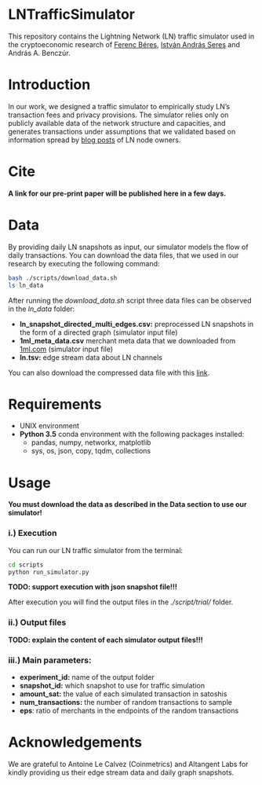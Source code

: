 ﻿# LNTrafficSimulator

This repository contains the Lightning Network (LN) traffic simulator used in the cryptoeconomic research of [Ferenc Béres](https://github.com/ferencberes), [István András Seres](https://github.com/seresistvanandras) and András A. Benczúr.

# Introduction

In our work, we designed a traffic simulator to empirically study LN’s transaction fees and privacy provisions. The simulator relies only on publicly available data of the network structure and capacities, and generates transactions under assumptions that we validated based on information spread by  [blog posts](https://www.trustnodes.com/2019/08/20/guy-makes-20-a-month-for-locking-5-million-worth-of-bitcoin-on-the-lightning-network?fbclid=IwAR2-p8nWdg0ayO9S0Uz7qg3wmh_A8Wy6ueX8r3dLQvDTyJaj1ReSbYalnWI) of LN node owners.

# Cite

**A link for our pre-print paper will be published here in a few days.**

# Data

By providing daily LN snapshots as input, our simulator models the flow of daily transactions. You can download the data files, that we used in our research by executing the following command:

```bash
bash ./scripts/download_data.sh
ls ln_data
```
After running the *download_data.sh* script three data files can be observed in the *ln_data* folder:

- **ln_snapshot_directed_multi_edges.csv:** preprocessed LN snapshots in the form of a directed graph (simulator input file)
- **1ml_meta_data.csv** merchant meta data that we downloaded from [1ml.com](https://1ml.com/) (simulator input file)
- **ln.tsv:** edge stream data about LN channels

You can also download the compressed data file with this [link](https://dms.sztaki.hu/~fberes/ln/ln_data.zip).

# Requirements

- UNIX environment
- **Python 3.5** conda environment with the following packages installed:
    - pandas, numpy, networkx, matplotlib
    - sys, os, json, copy, tqdm, collections 

# Usage

**You must download the data as described in the Data section to use our simulator!**

### i.) Execution

You can run our LN traffic simulator from the terminal:
```bash
cd scripts
python run_simulator.py
```

**TODO: support execution with json snapshot file!!!**

After execution you will find the output files in the *./script/trial/* folder.

### ii.) Output files

**TODO: explain the content of each simulator output files!!!**

### iii.) Main parameters:

- **experiment_id:** name of the output folder
- **snapshot_id:** which snapshot to use for traffic simulation
- **amount_sat:** the value of each simulated transaction in satoshis
- **num_transactions:** the number of random transactions to sample
- **eps**: ratio of merchants in the endpoints of the random transactions

# Acknowledgements

We are grateful to Antoine Le Calvez (Coinmetrics) and Altangent Labs for kindly providing us their edge stream data and daily graph snapshots.
